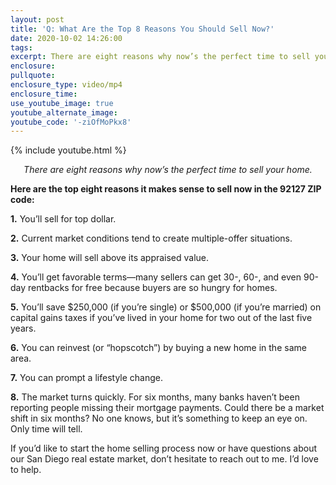 ```yaml
---
layout: post
title: 'Q: What Are the Top 8 Reasons You Should Sell Now?'
date: 2020-10-02 14:26:00
tags:
excerpt: There are eight reasons why now’s the perfect time to sell your home.
enclosure:
pullquote:
enclosure_type: video/mp4
enclosure_time:
use_youtube_image: true
youtube_alternate_image:
youtube_code: '-ziOfMoPkx8'
---
```


{% include youtube.html %}

<p style="text-align: center;"><em>There are eight reasons why now’s the perfect time to sell your home.</em></p>

**Here are the top eight reasons it makes sense to sell now in the 92127 ZIP code:**

**1\.** You’ll sell for top dollar.

**2\.** Current market conditions tend to create multiple-offer situations.&nbsp;

**3\.** Your home will sell above its appraised value.&nbsp;

**4\.** You’ll get favorable terms—many sellers can get 30-, 60-, and even 90-day rentbacks for free because buyers are so hungry for homes.&nbsp;

**5\.** You’ll save $250,000 (if you’re single) or $500,000 (if you’re married) on capital gains taxes if you’ve lived in your home for two out of the last five years.

**6\.** You can reinvest (or “hopscotch”) by buying a new home in the same area.

**7\.** You can prompt a lifestyle change.&nbsp;

**8\.** The market turns quickly. For six months, many banks haven’t been reporting people missing their mortgage payments. Could there be a market shift in six months? No one knows, but it’s something to keep an eye on. Only time will tell.&nbsp;

If you’d like to start the home selling process now or have questions about our San Diego real estate market, don’t hesitate to reach out to me. I’d love to help.